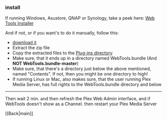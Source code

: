 ### install

If running Windows, Asustore, QNAP or Synology, take a peek here:
[Web Tools Installer](https://github.com/ukdtom/WTInstaller/releases/latest)

And if not, or if you want's to do it manually, follow this:

* [download it](https://github.com/dagalufh/WebTools.bundle/releases/latest) 
* Extract the zip file
* Copy the extracted files to the [Plug-ins directory](https://support.plex.tv/hc/en-us/articles/201106098)
* Make sure, that it ends up in a directory named WebTools.bundle (And **NOT WebTools.bundle-master**)
* Make sure, that there's a directory just below the above mentioned, named "Contents". If not, then you might be one directory to high!
* If running Linux or Mac, also makes sure, that the user running Plex Media Server, has full rights to the WebTools.bundle directory and below


***

Then wait 2 min. and then refresh the Plex Web Admin interface, and if WebTools doesn't show as a Channel. then restart your Plex Media Server






[[Back|main]]
